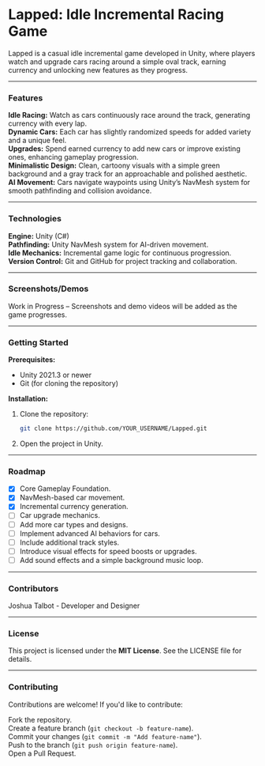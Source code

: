 # Lapped: Idle Incremental Racing Game
Lapped is a casual idle incremental game developed in Unity, where players watch and upgrade cars racing around a simple oval track, earning currency and unlocking new features as they progress.

---

### Features
**Idle Racing:** Watch as cars continuously race around the track, generating currency with every lap.  
**Dynamic Cars:** Each car has slightly randomized speeds for added variety and a unique feel.  
**Upgrades:** Spend earned currency to add new cars or improve existing ones, enhancing gameplay progression.  
**Minimalistic Design:** Clean, cartoony visuals with a simple green background and a gray track for an approachable and polished aesthetic.  
**AI Movement:** Cars navigate waypoints using Unity’s NavMesh system for smooth pathfinding and collision avoidance.  

---

### Technologies
**Engine:** Unity (C#)  
**Pathfinding:** Unity NavMesh system for AI-driven movement.  
**Idle Mechanics:** Incremental game logic for continuous progression.  
**Version Control:** Git and GitHub for project tracking and collaboration.  

---

### Screenshots/Demos
Work in Progress – Screenshots and demo videos will be added as the game progresses.

---

### Getting Started
**Prerequisites:**  
- Unity 2021.3 or newer  
- Git (for cloning the repository)  

**Installation:**  
1. Clone the repository:  
   ```bash
   git clone https://github.com/YOUR_USERNAME/Lapped.git
2. Open the project in Unity.

---

### Roadmap
- [x] Core Gameplay Foundation.
- [x] NavMesh-based car movement.
- [x] Incremental currency generation.
- [ ] Car upgrade mechanics.
- [ ] Add more car types and designs.
- [ ] Implement advanced AI behaviors for cars.
- [ ] Include additional track styles.
- [ ] Introduce visual effects for speed boosts or upgrades.
- [ ] Add sound effects and a simple background music loop.

---

### Contributors
Joshua Talbot - Developer and Designer

---

### License
This project is licensed under the **MIT License**. See the LICENSE file for details.

---

### Contributing
Contributions are welcome! If you'd like to contribute:

Fork the repository.
<br>Create a feature branch (`git checkout -b feature-name`).
<br>Commit your changes (`git commit -m "Add feature-name"`).
<br>Push to the branch (`git push origin feature-name`).
<br>Open a Pull Request.
